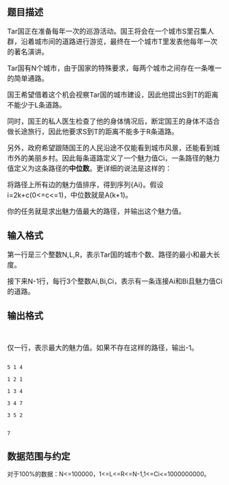 ## 题目描述

<div align="left">
 <span style="font-size: medium">Tar国正在准备每年一次的巡游活动。国王将会在一个城市S里召集人群，沿着城市间的道路进行游览，最终在一个城市T里发表他每年一次的著名演讲。</span>
</div>
<div align="left">
 <span style="font-size: medium">Tar国有N个城市，由于国家的特殊要求，每两个城市之间存在一条唯一的简单通路。</span>
</div>
<div align="left">
 <span style="font-size: medium">国王希望借着这个机会视察Tar国的城市建设，因此他提出S到T的距离不能少于L条道路。</span>
</div>
<div align="left">
 <span style="font-size: medium">同时，国王的私人医生检查了他的身体情况后，断定国王的身体不适合做长途旅行，因此他要求S到T的距离不能多于R条道路。</span>
</div>
<div align="left">
 <span style="font-size: medium">另外，政府希望跟随国王的人民沿途不仅能看到城市风景，还能看到城市外的美丽乡村。因此每条道路定义了一个魅力值Ci，一条路径的魅力值定义为这条路径的<b>中位数</b>。更详细的说法是这样的：</span>
</div>
<div align="left">
 <span style="font-size: medium">将路径上所有边的魅力值排序，得到序列{Ai}。假设i=2k+c(0<=c<=1)，中位数就是A(k+1)。</span>
</div>
<div align="left">
 <span style="font-size: medium">你的任务就是求出魅力值最大的路径，并输出这个魅力值。</span>
</div>

## 输入格式

<div align="left">
 <span style="font-size: medium">第一行是三个整数N,L,R，表示Tar国的城市个数、路径的最小和最大长度。</span>
</div>
<div align="left">
 <span style="font-size: medium">接下来N-1行，每行3个整数Ai,Bi,Ci，表示有一条连接Ai和Bi且魅力值Ci的道路。</span>
</div>

## 输出格式

<div align="left">
  
</div>
<div align="left">
 <span style="font-size: medium">仅一行，表示最大的魅力值。如果不存在这样的路径，输出-1。</span>
</div>

```input1
5 1 4
1 2 1
1 3 4
3 4 7
3 5 2
```
```output1
7
```
## 数据范围与约定

<p>对于100%的数据：N<=100000，1<=L<=R<=N-1,1<=Ci<=1000000000。</p>

